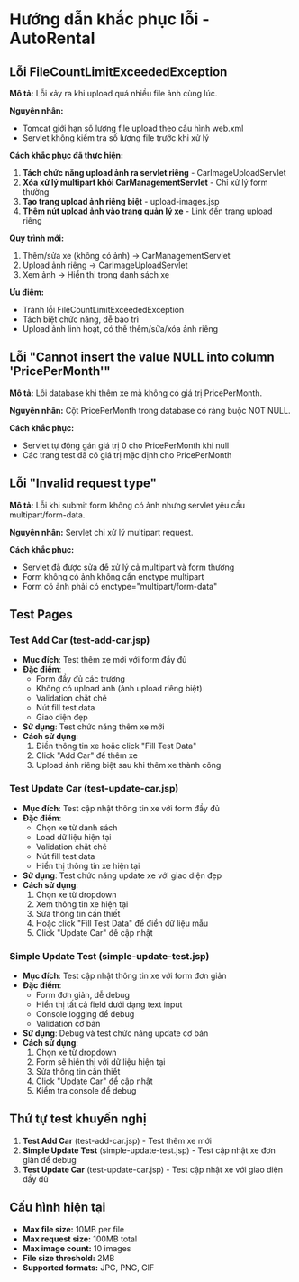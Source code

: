 # Hướng dẫn khắc phục lỗi - AutoRental

## Lỗi FileCountLimitExceededException

**Mô tả:** Lỗi xảy ra khi upload quá nhiều file ảnh cùng lúc.

**Nguyên nhân:**

- Tomcat giới hạn số lượng file upload theo cấu hình web.xml
- Servlet không kiểm tra số lượng file trước khi xử lý

**Cách khắc phục đã thực hiện:**

1. **Tách chức năng upload ảnh ra servlet riêng** - CarImageUploadServlet
2. **Xóa xử lý multipart khỏi CarManagementServlet** - Chỉ xử lý form thường
3. **Tạo trang upload ảnh riêng biệt** - upload-images.jsp
4. **Thêm nút upload ảnh vào trang quản lý xe** - Link đến trang upload riêng

**Quy trình mới:**

1. Thêm/sửa xe (không có ảnh) → CarManagementServlet
2. Upload ảnh riêng → CarImageUploadServlet
3. Xem ảnh → Hiển thị trong danh sách xe

**Ưu điểm:**

- Tránh lỗi FileCountLimitExceededException
- Tách biệt chức năng, dễ bảo trì
- Upload ảnh linh hoạt, có thể thêm/sửa/xóa ảnh riêng

## Lỗi "Cannot insert the value NULL into column 'PricePerMonth'"

**Mô tả:** Lỗi database khi thêm xe mà không có giá trị PricePerMonth.

**Nguyên nhân:** Cột PricePerMonth trong database có ràng buộc NOT NULL.

**Cách khắc phục:**

- Servlet tự động gán giá trị 0 cho PricePerMonth khi null
- Các trang test đã có giá trị mặc định cho PricePerMonth

## Lỗi "Invalid request type"

**Mô tả:** Lỗi khi submit form không có ảnh nhưng servlet yêu cầu multipart/form-data.

**Nguyên nhân:** Servlet chỉ xử lý multipart request.

**Cách khắc phục:**

- Servlet đã được sửa để xử lý cả multipart và form thường
- Form không có ảnh không cần enctype multipart
- Form có ảnh phải có enctype="multipart/form-data"

## Test Pages

### Test Add Car (test-add-car.jsp)

- **Mục đích**: Test thêm xe mới với form đầy đủ
- **Đặc điểm**:
  - Form đầy đủ các trường
  - Không có upload ảnh (ảnh upload riêng biệt)
  - Validation chặt chẽ
  - Nút fill test data
  - Giao diện đẹp
- **Sử dụng**: Test chức năng thêm xe mới
- **Cách sử dụng**:
  1. Điền thông tin xe hoặc click "Fill Test Data"
  2. Click "Add Car" để thêm xe
  3. Upload ảnh riêng biệt sau khi thêm xe thành công

### Test Update Car (test-update-car.jsp)

- **Mục đích**: Test cập nhật thông tin xe với form đầy đủ
- **Đặc điểm**:
  - Chọn xe từ danh sách
  - Load dữ liệu hiện tại
  - Validation chặt chẽ
  - Nút fill test data
  - Hiển thị thông tin xe hiện tại
- **Sử dụng**: Test chức năng update xe với giao diện đẹp
- **Cách sử dụng**:
  1. Chọn xe từ dropdown
  2. Xem thông tin xe hiện tại
  3. Sửa thông tin cần thiết
  4. Hoặc click "Fill Test Data" để điền dữ liệu mẫu
  5. Click "Update Car" để cập nhật

### Simple Update Test (simple-update-test.jsp)

- **Mục đích**: Test cập nhật thông tin xe với form đơn giản
- **Đặc điểm**:
  - Form đơn giản, dễ debug
  - Hiển thị tất cả field dưới dạng text input
  - Console logging để debug
  - Validation cơ bản
- **Sử dụng**: Debug và test chức năng update cơ bản
- **Cách sử dụng**:
  1. Chọn xe từ dropdown
  2. Form sẽ hiển thị với dữ liệu hiện tại
  3. Sửa thông tin cần thiết
  4. Click "Update Car" để cập nhật
  5. Kiểm tra console để debug

## Thứ tự test khuyến nghị

1. **Test Add Car** (test-add-car.jsp) - Test thêm xe mới
2. **Simple Update Test** (simple-update-test.jsp) - Test cập nhật xe đơn giản để debug
3. **Test Update Car** (test-update-car.jsp) - Test cập nhật xe với giao diện đầy đủ

## Cấu hình hiện tại

- **Max file size:** 10MB per file
- **Max request size:** 100MB total
- **Max image count:** 10 images
- **File size threshold:** 2MB
- **Supported formats:** JPG, PNG, GIF
